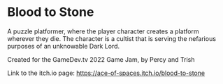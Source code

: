 # Blood to Stone
A puzzle platformer, where the player character creates a platform wherever they die. The character is a cultist that is serving the nefarious purposes of an unknowable Dark Lord. 

Created for the GameDev.tv 2022 Game Jam, by Percy and Trish

Link to the itch.io page: https://ace-of-spaces.itch.io/blood-to-stone
